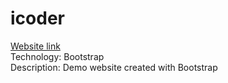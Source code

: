 # icoder
<a href="https://icoder-project.netlify.app" target="blank">Website link<a/>
<br>
Technology: Bootstrap
<br>
Description: Demo website created with Bootstrap
